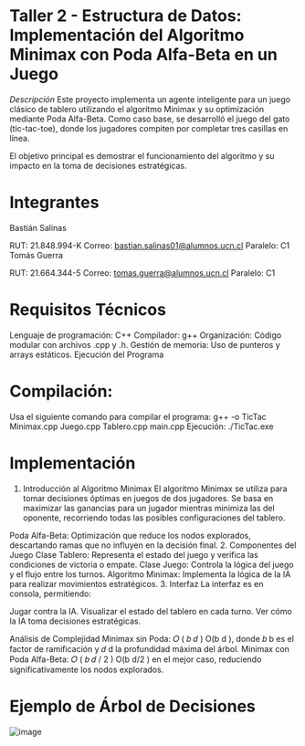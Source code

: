 # Taller 2 - Estructura de Datos: Implementación del Algoritmo Minimax con Poda Alfa-Beta en un Juego
*Descripción*
Este proyecto implementa un agente inteligente para un juego clásico de tablero utilizando el algoritmo Minimax y su optimización mediante Poda Alfa-Beta. Como caso base, se desarrolló el juego del gato (tic-tac-toe), donde los jugadores compiten por completar tres casillas en línea.

El objetivo principal es demostrar el funcionamiento del algoritmo y su impacto en la toma de decisiones estratégicas.

# Integrantes
Bastián Salinas

RUT: 21.848.994-K
Correo: bastian.salinas01@alumnos.ucn.cl
Paralelo: C1
Tomás Guerra

RUT: 21.664.344-5
Correo: tomas.guerra@alumnos.ucn.cl
Paralelo: C1
# Requisitos Técnicos
Lenguaje de programación: C++
Compilador: g++
Organización: Código modular con archivos .cpp y .h.
Gestión de memoria: Uso de punteros y arrays estáticos.
Ejecución del Programa
# Compilación:
Usa el siguiente comando para compilar el programa:
g++ -o TicTac Minimax.cpp Juego.cpp Tablero.cpp main.cpp
Ejecución:
./TicTac.exe

# Implementación
1. Introducción al Algoritmo Minimax
El algoritmo Minimax se utiliza para tomar decisiones óptimas en juegos de dos jugadores. Se basa en maximizar las ganancias para un jugador mientras minimiza las del oponente, recorriendo todas las posibles configuraciones del tablero.

Poda Alfa-Beta: Optimización que reduce los nodos explorados, descartando ramas que no influyen en la decisión final.
2. Componentes del Juego
Clase Tablero: Representa el estado del juego y verifica las condiciones de victoria o empate.
Clase Juego: Controla la lógica del juego y el flujo entre los turnos.
Algoritmo Minimax: Implementa la lógica de la IA para realizar movimientos estratégicos.
3. Interfaz
La interfaz es en consola, permitiendo:

Jugar contra la IA.
Visualizar el estado del tablero en cada turno.
Ver cómo la IA toma decisiones estratégicas.

Análisis de Complejidad
Minimax sin Poda: 
𝑂
(
𝑏
𝑑
)
O(b 
d
 ), donde 
𝑏
b es el factor de ramificación y 
𝑑
d la profundidad máxima del árbol.
Minimax con Poda Alfa-Beta: 
𝑂
(
𝑏
𝑑
/
2
)
O(b 
d/2
 ) en el mejor caso, reduciendo significativamente los nodos explorados.
# Ejemplo de Árbol de Decisiones
![image](https://github.com/user-attachments/assets/1a9c83ad-d6bd-4b3a-8073-1350fd24dd41)
